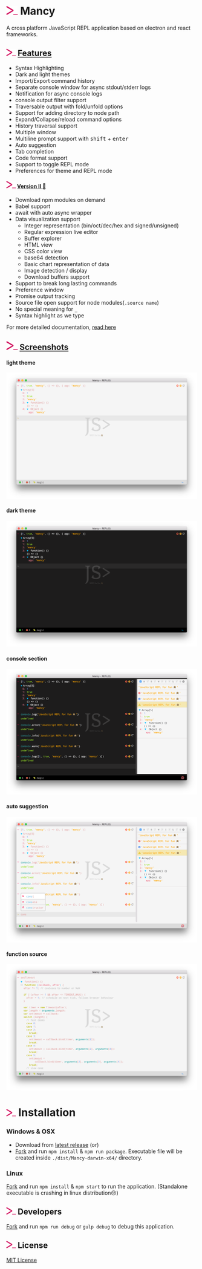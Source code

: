 # <img src="icons/mancy.png" width="30">&nbsp;Mancy

A cross platform JavaScript REPL application based on electron and react frameworks.

## <img src="icons/mancy.png" width="25">&nbsp;[Features](http://mancy-re.pl)

- Syntax Highlighting
- Dark and light themes
- Import/Export command history
- Separate console window for async stdout/stderr logs
- Notification for async console logs
- console output filter support
- Traversable output with fold/unfold options
- Support for adding directory to node path
- Expand/Collapse/reload command options
- History traversal support
- Multiple window
- Multiline prompt support with <kbd>shift</kbd> + <kbd>enter</kbd>
- Auto suggestion
- Tab completion
- Code format support
- Support to toggle REPL mode
- Preferences for theme and REPL mode

#### <img src="icons/mancy.png" width="25">&nbsp;[Version II :star2:](https://github.com/princejwesley/Mancy/wiki/Version-II)

-  Download npm modules on demand
-  Babel support
-  await with auto async wrapper
-  Data visualization support
   -  Integer representation (bin/oct/dec/hex and signed/unsigned)
   -  Regular expression live editor
   -  Buffer explorer
   -  HTML view
   -  CSS color view
   -  base64 detection
   -  Basic chart representation of data
   -  Image detection / display
   -  Download buffers support
-  Support to break long lasting commands
-  Preference window
-  Promise output tracking
-  Source file open support for node modules(`.source name`)
-  No special meaning for `_`
-  Syntax highlight as we type

For more detailed documentation, [read here](https://github.com/princejwesley/Mancy/wiki/Version-II)

## <img src="icons/mancy.png" width="30">&nbsp;[Screenshots](http://mancy-re.pl)

#### light theme
<img src="images/light-theme.png">

#### dark theme
<img src="images/dark-theme.png">

#### console section
<img src="images/console-window.png">

#### auto suggestion
<img src="images/auto-suggestion.png">

#### function source
<img src="images/source.png">


# <img src="icons/mancy.png" width="25">&nbsp;Installation
### Windows & OSX
- Download from [latest release](https://github.com/princejwesley/Mancy/releases/latest) (or)
- [Fork](https://github.com/princejwesley/Mancy/) and run `npm install` & `npm run package`. Executable file will be created inside `./dist/Mancy-darwin-x64/` directory.

### Linux
[Fork](https://github.com/princejwesley/Mancy/) and run `npm install` & `npm start` to run the application. (Standalone executable is crashing in linux distribution😔)

## <img src="icons/mancy.png" width="25">&nbsp;Developers

[Fork](https://github.com/princejwesley/Mancy/) and run `npm run debug` or `gulp debug` to debug this application.

## <img src="icons/mancy.png" width="25">&nbsp;License
[MIT License](https://github.com/princejwesley/Mancy/blob/master/LICENSE.md)
